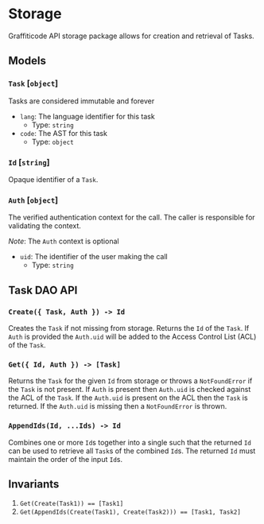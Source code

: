 # Storage

Graffiticode API storage package allows for creation and retrieval of Tasks.

## Models

### `Task` [`object`]

Tasks are considered immutable and forever

- `lang`: The language identifier for this task
  - Type: `string`
- `code`: The AST for this task
  - Type: `object`

### `Id` [`string`]

Opaque identifier of a `Task`.

### `Auth` [`object`]

The verified authentication context for the call. The caller is responsible for validating the context.

_Note_: The `Auth` context is optional

- `uid`: The identifier of the user making the call
  - Type: `string`

## Task DAO API

### `Create({ Task, Auth }) -> Id`

Creates the `Task` if not missing from storage. Returns the `Id` of the `Task`. If `Auth` is provided the `Auth.uid` will be added to the Access Control List (ACL) of the `Task`.

### `Get({ Id, Auth }) -> [Task]`

Returns the `Task` for the given `Id` from storage or throws a `NotFoundError` if the `Task` is not present. If `Auth` is present then `Auth.uid` is checked against the ACL of the `Task`. If the `Auth.uid` is present on the ACL then the `Task` is returned. If the `Auth.uid` is missing then a `NotFoundError` is thrown.

### `AppendIds(Id, ...Ids) -> Id`

Combines one or more `Id`s together into a single such that the returned `Id` can be used to retrieve all `Task`s of the combined `Id`s. The returned `Id` must maintain the order of the input `Id`s.

## Invariants

1. `Get(Create(Task1)) == [Task1]`
1. `Get(AppendIds(Create(Task1), Create(Task2))) == [Task1, Task2]`
